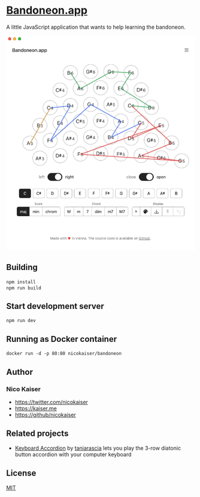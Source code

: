 # [Bandoneon.app](http://bandoneon.app)

A little JavaScript application that wants to help learning the bandoneon.

![Screenshot](./screenshot.png)

## Building

    npm install
    npm run build

## Start development server

    npm run dev

## Running as Docker container

    docker run -d -p 80:80 nicokaiser/bandoneon

## Author

### Nico Kaiser

- <https://twitter.com/nicokaiser>
- <https://kaiser.me>
- <https://github/nicokaiser>

## Related projects

- [Keyboard Accordion](https://github.com/taniarascia/accordion) by [taniarascia](https://github.com/taniarascia) lets you play the 3-row diatonic button accordion with your computer keyboard

## License

[MIT](LICENSE)
